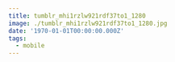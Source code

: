 ```yaml
---
title: tumblr_mhi1rzlw921rdf37to1_1280
image: ./tumblr_mhi1rzlw921rdf37to1_1280.jpg
date: '1970-01-01T00:00:00.000Z'
tags:
  - mobile
---
```


